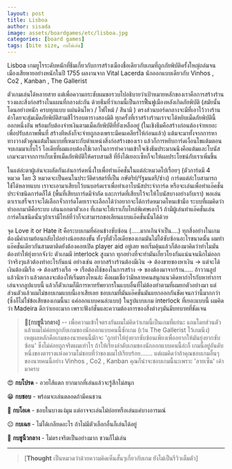 ```yaml
---
layout: post
title: Lisboa
author: sisada
image: assets/boardgames/etc/lisboa.jpg
categories: [board games]
tags: [bite size, กบไม่เล่น]
---
```

Lisboa เกมยูโรระดับหนักที่ธีมเกี่ยวกับการสร้างเมืองชื่อเดียวกับเกมที่ถูกภัยพิบัติครั้งใหญ่ถล่มจนเมืองเสียหายอย่างหนักในปี 1755 ผลงานจาก Vital Lacerda นักออกแบบเดียวกับ Vinhos , Co2 , Kanban , The Gallerist

ตัวเกมเล่นได้หลายสาย แต่เพื่อความกระชับผมขอรวบไปอธิบายว่าเป้าหมายหลักของเราคือการสร้างร้านรวงและสิ่งก่อสร้างในแผนที่กลางล่ะกัน ด้วยธีมที่ว่าเกมนี้เป็นการฟื้นฟูเมืองหลังเกิดภัยพิบัติ (สมัยนั้นโดนอย่างหนัก ครบทุกแบบ แผ่นดินไหว / ไฟไหม้ / สึนามิ ) ตรงส่วนบอร์ดกลางจะมีที่เอาไว้วางร้านค้าโดยจะสุ่มเม็ดภัยพิบัติสามสีไว้รอบตารางสองมิติ ทุกครั้งที่เราสร้างร้านเราจะได้หยิบเม็ดภัยพิบัตินี้ออกหนึ่งอัน พร้อมกับต้องจ่ายเงินตามเม็ดภัยพิบัติที่ยังเหลืออยู่ (ในเชิงธีมคือสร้างก่อนต้องจ่ายเยอะเพื่อปรับสภาพพื้นที่ สร้างทีหลังก็จะจ่ายถูกลงเพราะมีคนเคลียร์ให้ก่อนแล้ว) แต้มจะมาทั้งจากการหาทางวางตัวคูณแต้มในแบบที่เหมาะกับตำแหน่งสิ่งก่อสร้างของเรา แล้วก็การหยิบการ์ดเงื่อนไขแต้มตอนจบเกมมาเก็บไว้ ไอเดียที่ผมแอบต้องใช้เวลาในการทำความเข้าใจเชิงธีมประมาณนึงคือแต้มและโบนัสเกมจะมาจากการเก็บเซ็ทเม็ดภัยพิบัติให้ครบสามสี ที่ยิ่งได้เยอะเซ็ทก็จะให้ผลประโยชน์กับเราเพิ่มขึ้น

ในแต่ล่ะตาผู้เล่นจะผลัดกันเล่นการ์ดหนึ่งใบเพื่อทำแอ๊คชั่นในแต่ล่ะหมวดไปเรื่อยๆ (ตัวการ์ดมี 4 หมวด โดย 3 หมวดจะเป็นคนในประวัติศาสตร์ที่เป็น กษัตริย์/รัฐมนตรี/ช่าง) การ์ดแต่ล่ะใบสามารถใช้ได้หลายแบบ เราจะเอามาเสียบไว้บนบอร์ดเราเพื่อทำเอาโบนัสประจำการ์ด หรือจะเล่นเพื่อทำแอ๊คชั่นประจำชนิดการ์ดก็ได้ (พื้นที่เสียบการ์ดมีจำกัด และการ์ดที่เสียบไว้จะให้โบนัสบางอย่างกับเรา) พอเล่นตาเราเสร็จเราจะได้เลือกจั่วการ์ดโดยเราจะเลือกได้ว่าอยากจะได้การ์ดหมวดไหนเข้ามือ ระบบที่ผมคิดว่าทำออกมาดีคือระบบ เล่นนอกตาตัวเอง ที่เกมจะให้เราเก็บไทล์พิเศษเอาไว้ ถ้ามีผู้เล่นทำแอ๊คชั่นเล่นการ์ดในชนิดนั้นๆถ้าเรามีไทล์ที่ว่าก็จะสามารถขอเลียนแบบแอ๊คชั่นนั้นได้ด้วย

จุด Love it or Hate it คือระบบเกมที่ค่อนข้างซับซ้อน (.....มากเกินจำเป็น....) ทุกสิ่งอย่างในเกมต้องมีคำถามย้อนกลับไปอย่างน้อยสองขั้น ทั้งๆที่ตัวไอเดียของเกมมันไม่ได้ซับซ้อนอะไรขนาดนั้น ผมทำแอ๊คชั่นเดียวกันสามตาติดยังต้องคอยเปิด player aid อยู่เลย พอเริ่มคุ้นแล้วก็ต้องมาคิดว่าทำไมมันต้องทำให้ยุ่งยากจังว่ะ ตัวเกมมี interlock สูงมาก ทุกอย่างที่จะทำมันเกี่ยวโยงกันแน่นจนนึกไม่ออกว่าจริงๆแล้วต้องทำอะไรกันแน่ อย่างเช่น อยากสร้างร้านต้องมีเงิน -> ต้องขายของหาเงิน -> แต่จะได้เงินต้องมีเรือ -> ต้องสร้างเรือ -> เรือต้องใช้ของในการสร้าง -> ของต้องมาจากร้าน..... อ้าววนลูปแล้วนิหว่า แล้วตกลงจะต้องให้เริ่มตรงไหนล่ะ คือผมเชื่อว่ามีหลายคนสนุกแนวคิดหากำไรกับหาท่าการเล่นจากลูปแบบนี้ แล้วก็ตัวเกมก็มีการหาทรัพยากรในแบบอื่นที่ไม่ต้องทำตามที่ผมยกตัวอย่างมา แต่ส่วนตัวแล้วผมไม่ชอบเกมแบบนี้เอาเสียเลย ชอบเกมที่มันแอ๊คชั่นมันแยกออกกันชัดเจนกว่านี้มากกว่า (ซึ่งก็ไม่ใช่ข้อเสียของเกมนี้นะ แค่ออกแบบคนล่ะแบบ) ในรูปแบบเกม interlock ที่เยอะแบบนี้ ผมคิดว่า Madeira ดีกว่าเยอะมาก เพราะฟังก์ชั่นและความต้องการของสิ่งต่างๆมันมีบทบาทที่ชัดเจน

> 🐸**[กบชูนิ้วกลาง]** -- เพื่อความเข้าใจตรงกันผมไม่คิดว่าเกมนี้เป็นเกมที่แย่นะ แถมโดยส่วนตัวแล้วผมไม่ค่อยถูกกับเกมของนักออกแบบคนนี้ซักเกม (เว้น The Gallerist ไว้เกมนีง) เหตุผลหลักคือเกมของนายคนนี้มักจะ 'ถูกทำให้ยุ่งยากซับซ้อนเพียงเพื่ออยากให้มันยุ่งยากซับซ้อน' ซึ่งไม่ค่อยถูกจริตผมเท่าไร ถ้าให้เรียงลำดับเกมของนักออกแบบคนนี้ล่ะก็ เกมนี้อยู่อันดับหนึ่งของตารางแห่งความไม่ชอบที่ว่าของผมไปเรียบร้อย....... แต่ผมคิดว่าถ้าคุณชอบเกมอื่นๆของนายคนนี้อย่าง Vinhos , Co2 , Kanban คุณก็น่าจะชอบเกมนี้นะเพราะ 'ลายเซ็น' เค้ามาครบ


😍 **กบโปรด** - อวยไส้แตก ยากมากที่เล่นแล้วจะรู้สึกไม่สนุก

😁 **กบชอบ** - พร้อมจะเล่นตลอดถ้ามีคนชวน

🙂 **กบโอเค** - ชอบในบางแง่มุม แต่อาจจะเล่นไม่บ่อยหรือเล่นแค่บางอารมณ์

😐 **กบเฉย** - ไม่ได้เกลียดอะไร ถ้าไม่มีตัวเลือกอื่นก็เล่นได้อยู่

🖕 **กบชูนิ้วกลาง** - ไม่ตรงจริตเป็นอย่างมาก ชวนก็ไม่เล่น



---



> 
> [**Thought** เป็นหมวดว่าด้วยความคิดเห็นสั้นๆเกี่ยวกับเกม ยังไม่เป็นรีวิวเต็มตัว]
> 
> 
> 

